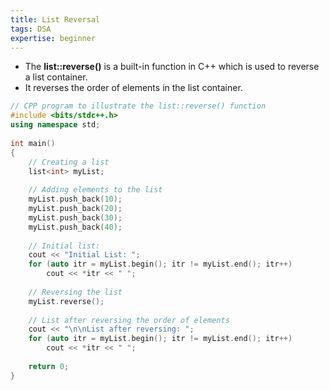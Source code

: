 ```yaml
---
title: List Reversal 
tags: DSA
expertise: beginner
---
```


- The **list::reverse()** is a built-in function in C++ which is used to reverse a list container. 
- It reverses the order of elements in the list container. 

```cpp
// CPP program to illustrate the list::reverse() function
#include <bits/stdc++.h>
using namespace std;
 
int main()
{     
    // Creating a list
    list<int> myList;
 
    // Adding elements to the list
    myList.push_back(10);
    myList.push_back(20);
    myList.push_back(30);
    myList.push_back(40);
 
    // Initial list:
    cout << "Initial List: ";
    for (auto itr = myList.begin(); itr != myList.end(); itr++)
        cout << *itr << " ";
 
    // Reversing the list
    myList.reverse();
 
    // List after reversing the order of elements
    cout << "\n\nList after reversing: ";
    for (auto itr = myList.begin(); itr != myList.end(); itr++)
        cout << *itr << " ";
 
    return 0;
}
```
